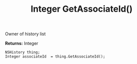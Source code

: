 ﻿---
uid: crmscript_ref_NSHistory_GetAssociateId
title: Integer GetAssociateId()
intellisense: NSHistory.GetAssociateId
keywords: NSHistory, GetAssociateId
so.topic: reference
---

Owner of history list

**Returns:** Integer


```crmscript
NSHistory thing;
Integer associateId  = thing.GetAssociateId();
```


